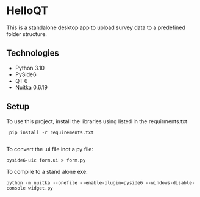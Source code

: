 # HelloQT
This is a standalone desktop app to upload survey data to a predefined folder structure.

## Technologies
* Python 3.10
* PySide6
* QT 6
* Nuitka 0.6.19

## Setup
To use this project, install the libraries using listed in the requirments.txt

```
 pip install -r requirements.txt
 
```
To convert the .ui file inot a py file:
```
pyside6-uic form.ui > form.py
 ```
To compile to a stand alone exe:
```
python -m nuitka --onefile --enable-plugin=pyside6 --windows-disable-console widget.py
```

